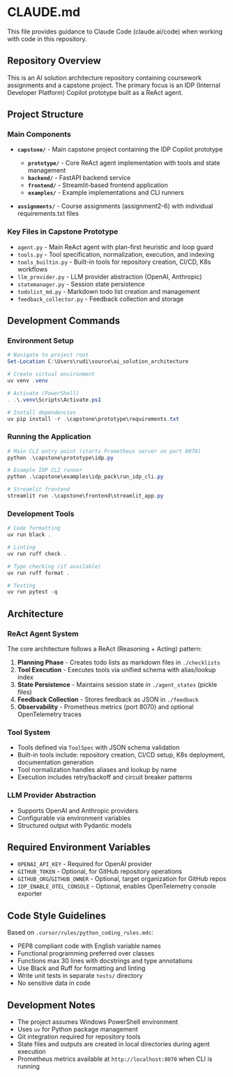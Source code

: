 # CLAUDE.md

This file provides guidance to Claude Code (claude.ai/code) when working with code in this repository.

## Repository Overview

This is an AI solution architecture repository containing coursework assignments and a capstone project. The primary focus is an IDP (Internal Developer Platform) Copilot prototype built as a ReAct agent.

## Project Structure

### Main Components

- **`capstone/`** - Main capstone project containing the IDP Copilot prototype
  - **`prototype/`** - Core ReAct agent implementation with tools and state management
  - **`backend/`** - FastAPI backend service
  - **`frontend/`** - Streamlit-based frontend application
  - **`examples/`** - Example implementations and CLI runners

- **`assignments/`** - Course assignments (assignment2-6) with individual requirements.txt files

### Key Files in Capstone Prototype

- `agent.py` - Main ReAct agent with plan-first heuristic and loop guard
- `tools.py` - Tool specification, normalization, execution, and indexing
- `tools_builtin.py` - Built-in tools for repository creation, CI/CD, K8s workflows
- `llm_provider.py` - LLM provider abstraction (OpenAI, Anthropic)
- `statemanager.py` - Session state persistence
- `todolist_md.py` - Markdown todo list creation and management
- `feedback_collector.py` - Feedback collection and storage

## Development Commands

### Environment Setup
```powershell
# Navigate to project root
Set-Location C:\Users\rudi\source\ai_solution_architecture

# Create virtual environment
uv venv .venv

# Activate (PowerShell)
. .\.venv\Scripts\Activate.ps1

# Install dependencies
uv pip install -r .\capstone\prototype\requirements.txt
```

### Running the Application
```powershell
# Main CLI entry point (starts Prometheus server on port 8070)
python .\capstone\prototype\idp.py

# Example IDP CLI runner
python .\capstone\examples\idp_pack\run_idp_cli.py

# Streamlit frontend
streamlit run .\capstone\frontend\streamlit_app.py
```

### Development Tools
```powershell
# Code formatting
uv run black .

# Linting
uv run ruff check .

# Type checking (if available)
uv run ruff format .

# Testing
uv run pytest -q
```

## Architecture

### ReAct Agent System
The core architecture follows a ReAct (Reasoning + Acting) pattern:

1. **Planning Phase** - Creates todo lists as markdown files in `./checklists`
2. **Tool Execution** - Executes tools via unified schema with alias/lookup index
3. **State Persistence** - Maintains session state in `./agent_states` (pickle files)
4. **Feedback Collection** - Stores feedback as JSON in `./feedback`
5. **Observability** - Prometheus metrics (port 8070) and optional OpenTelemetry traces

### Tool System
- Tools defined via `ToolSpec` with JSON schema validation
- Built-in tools include: repository creation, CI/CD setup, K8s deployment, documentation generation
- Tool normalization handles aliases and lookup by name
- Execution includes retry/backoff and circuit breaker patterns

### LLM Provider Abstraction
- Supports OpenAI and Anthropic providers
- Configurable via environment variables
- Structured output with Pydantic models

## Required Environment Variables

- `OPENAI_API_KEY` - Required for OpenAI provider
- `GITHUB_TOKEN` - Optional, for GitHub repository operations
- `GITHUB_ORG`/`GITHUB_OWNER` - Optional, target organization for GitHub repos
- `IDP_ENABLE_OTEL_CONSOLE` - Optional, enables OpenTelemetry console exporter

## Code Style Guidelines

Based on `.cursor/rules/python_coding_rules.mdc`:
- PEP8 compliant code with English variable names
- Functional programming preferred over classes
- Functions max 30 lines with docstrings and type annotations
- Use Black and Ruff for formatting and linting
- Write unit tests in separate `tests/` directory
- No sensitive data in code

## Development Notes

- The project assumes Windows PowerShell environment
- Uses `uv` for Python package management
- Git integration required for repository tools
- State files and outputs are created in local directories during agent execution
- Prometheus metrics available at `http://localhost:8070` when CLI is running